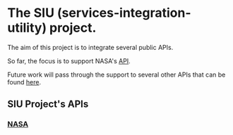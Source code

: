 The SIU (services-integration-utility) project.
===============================================

The aim of this project is to integrate several public APIs.

So far, the focus is to support NASA's [API](https://api.nasa.gov/).

Future work will pass through the support to several other APIs that can be found [here](http://www.programmableweb.com/apis/directory).

SIU Project's APIs
------------------

### [NASA](https://api.nasa.gov/api.html)
